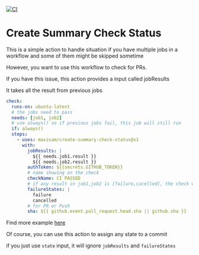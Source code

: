 [![CI](https://github.com/maxisam/create-summary-check-status/actions/workflows/CI.yml/badge.svg)](https://github.com/maxisam/create-summary-check-status/actions/workflows/CI.yml)

# Create Summary Check Status

This is a simple action to handle situation if you have multiple jobs in a workflow and some of them might be skipped sometime

However, you want to use this workflow to check for PRs.

If you have this issue, this action provides a input called jobResults

It takes all the result from previous jobs

```yml
check:
  runs-on: ubuntu-latest
  # the jobs need to pass
  needs: [job1, job2]
  # use always() so if previous jobs fail, this job will still run
  if: always()
  steps:
    - uses: maxisam/create-summary-check-status@v1
      with:
        jobResults: |
          ${{ needs.job1.result }}
          ${{ needs.job2.result }}
        authToken: ${{secrets.GITHUB_TOKEN}}
        # name showing on the check
        checkName: CI PASSED
        # if any result in job1,job2 is [failure,cacelled], the check will be failure, otherwise the check will be success
        failureStates: |
          failure
          cancelled
        # for PR or Push
        sha: ${{ github.event.pull_request.head.sha || github.sha }}
```
Find more example [here](https://github.com/maxisam/create-summary-check-status/blob/main/.github/workflows/test-failure.yml) 

Of course, you can use this action to assign any state to a commit

if you just use `state` input, it will ignore `jobResults` and `failureStates`

